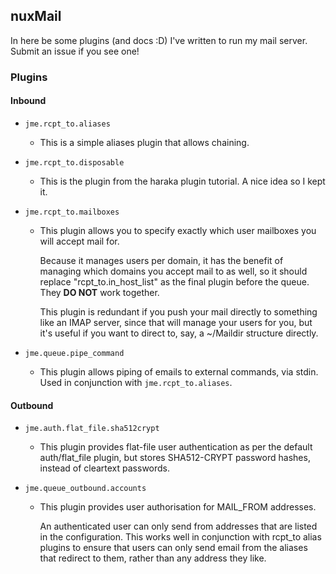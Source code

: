 nuxMail
-----

In here be some plugins (and docs :D) I've written to run my mail server. Submit an issue if you see one!

### Plugins

#### Inbound
* `jme.rcpt_to.aliases`

    * This is a simple aliases plugin that allows chaining.

* `jme.rcpt_to.disposable`

    * This is the plugin from the haraka plugin tutorial. A nice idea so I kept it.

* `jme.rcpt_to.mailboxes`

    * This plugin allows you to specify exactly which user mailboxes you will accept mail for.

        Because it manages users per domain, it has the benefit of managing which domains
        you accept mail to as well, so it should replace "rcpt_to.in_host_list" as the final plugin
        before the queue. They **DO NOT** work together.

        This plugin is redundant if you push your mail directly to something like an IMAP server, since that will manage your users for you, but it's useful if you want to direct to, say, a ~/Maildir structure directly.

* `jme.queue.pipe_command`

    * This plugin allows piping of emails to external commands, via stdin. Used in conjunction with
    `jme.rcpt_to.aliases`.

#### Outbound
* `jme.auth.flat_file.sha512crypt`

    * This plugin provides flat-file user authentication as per the default auth/flat_file plugin, but stores SHA512-CRYPT password hashes, instead of cleartext passwords.

* `jme.queue_outbound.accounts`

    * This plugin provides user authorisation for MAIL_FROM addresses.

        An authenticated user can only send from addresses that are listed in the configuration.
        This works well in conjunction with rcpt_to alias plugins to ensure that users can only
        send email from the aliases that redirect to them, rather than any address they like.